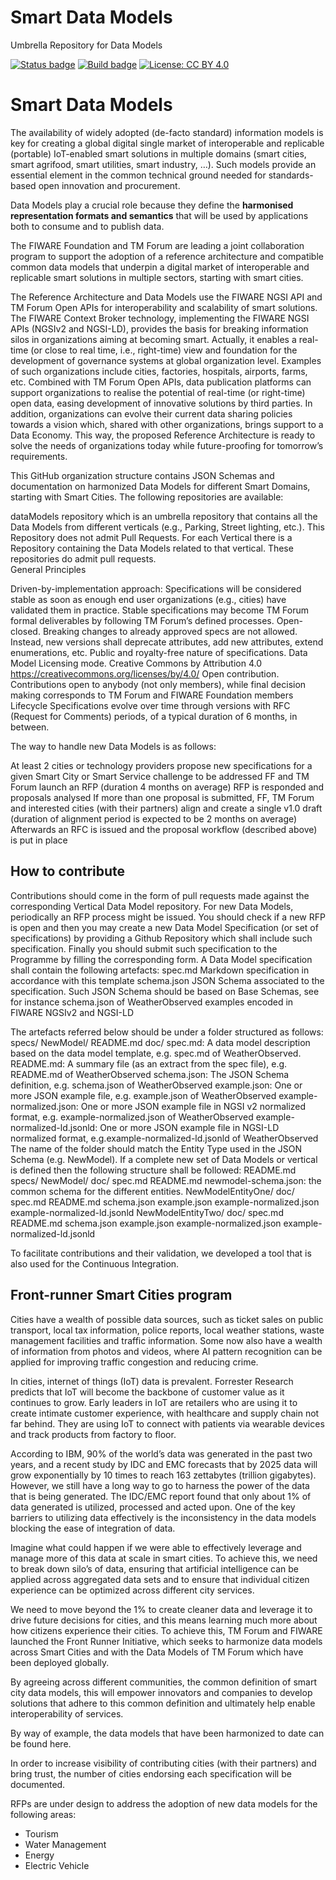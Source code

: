 # Smart Data Models
Umbrella Repository for Data Models

[![Status badge](https://img.shields.io/badge/status-draft-red.svg)](RELEASE_NOTES)
[![Build badge](https://img.shields.io/travis/smart-data-models/dataModels.svg "Travis build status")](https://travis-ci.org/front-runner-smart-cities/dataModels/)
[![License: CC BY 4.0](https://img.shields.io/badge/License-CC%20BY%204.0-lightgrey.svg)](https://creativecommons.org/licenses/by/4.0/)

# Smart Data Models

The availability of widely adopted (de-facto standard) information models is key for creating a global digital single market of interoperable and replicable (portable) IoT-enabled smart solutions in multiple domains (smart cities, smart agrifood, smart utilities, smart industry, …). Such models provide an essential element in the common technical ground needed for standards-based open innovation and procurement. 

Data Models play a crucial role because they define the **harmonised representation formats and semantics** that will be used by applications both to consume and to publish data. 

The FIWARE Foundation and TM Forum are leading a joint collaboration program to support the adoption of a reference architecture and compatible common data models that underpin a digital market of interoperable and replicable smart solutions in multiple sectors, starting with smart cities.

The Reference Architecture and Data Models use the FIWARE NGSI API and TM Forum Open APIs for interoperability and scalability of smart solutions. The FIWARE Context Broker technology, implementing the FIWARE NGSI APIs (NGSIv2 and NGSI-LD), provides the basis for breaking information silos in organizations aiming at becoming smart. Actually, it enables  a real-time (or close to real time, i.e., right-time) view and foundation for the development of governance systems at global organization level.  Examples of such organizations include cities, factories, hospitals, airports, farms, etc. Combined with TM Forum Open APIs, data publication platforms can support organizations to realise the potential of real-time (or right-time) open data, easing development of innovative solutions by third parties. In addition, organizations can evolve their current data sharing policies towards a vision which, shared with other organizations, brings support to a Data Economy. This way, the proposed Reference Architecture is ready to solve the needs of organizations today while future-proofing for tomorrow’s requirements.

This GitHub organization structure contains JSON Schemas and documentation on harmonized Data Models for different Smart Domains, starting with Smart Cities. The following repositories are available:

dataModels repository which is an umbrella repository that contains all the Data Models from different verticals (e.g., Parking, Street lighting, etc.). This Repository does not admit Pull Requests. 
For each Vertical there is a Repository containing the Data Models related to that vertical. These repositories do admit pull requests.  
General Principles

Driven-by-implementation approach: Specifications will be considered stable as soon as enough end user organizations (e.g., cities) have validated them in practice. Stable specifications may become TM Forum formal deliverables by following TM Forum’s defined processes.
Open-closed. Breaking changes to already approved specs are not allowed. Instead, new versions shall deprecate attributes, add new attributes, extend enumerations, etc. 
Public and royalty-free nature of specifications. Data Model Licensing mode. Creative Commons by Attribution 4.0 https://creativecommons.org/licenses/by/4.0/ 
Open contribution. Contributions open to anybody (not only members), while final decision making corresponds to TM Forum and FIWARE Foundation members
Lifecycle
Specifications evolve over time through versions with RFC (Request for Comments) periods, of a typical duration of 6 months, in between.

The way to handle new Data Models is as follows:

At least 2 cities or technology providers propose new specifications for a given Smart City or Smart Service challenge to be addressed
FF and TM Forum launch an RFP (duration 4 months on average)
RFP is responded and proposals analysed
If more than one proposal is submitted, FF, TM Forum and interested cities (with their partners) align and create a single v1.0 draft (duration of alignment period is expected to be 2 months on average)
Afterwards an RFC is issued and the proposal workflow (described above) is put in place

 
## How to contribute

Contributions should come in the form of pull requests made against the corresponding Vertical Data Model repository. 
For new Data Models, periodically an RFP process might be issued. You should check if a new RFP is open and then you may create a new Data Model Specification (or set of specifications) by providing a Github Repository which shall include such specification. Finally you should submit such specification to the Programme by filling the corresponding form. 
A Data Model specification shall contain the following artefacts:
spec.md Markdown specification in accordance with this template 
schema.json JSON Schema associated to the specification. Such JSON Schema should be based on Base Schemas, see for instance schema.json of WeatherObserved
examples encoded in FIWARE NGSIv2 and NGSI-LD
 
The artefacts referred below should be under a folder structured as follows:
specs/
NewModel/
README.md
doc/
spec.md: A data model description based on the data model template, e.g. spec.md of WeatherObserved.
README.md: A summary file (as an extract from the spec file), e.g. README.md of WeatherObserved
schema.json: The JSON Schema definition, e.g. schema.json of WeatherObserved
example.json: One or more JSON example file, e.g. example.json of WeatherObserved
example-normalized.json: One or more JSON example file in NGSI v2 normalized format, e.g. example-normalized.json of WeatherObserved
example-normalized-ld.jsonld: One or more JSON example file in NGSI-LD normalized format, e.g.example-normalized-ld.jsonld of WeatherObserved
The name of the folder should match the Entity Type used in the JSON Schema (e.g. NewModel).
If a complete new set of Data Models or vertical is defined then the following structure shall be followed:
README.md
specs/
NewModel/
doc/
spec.md
README.md
newmodel-schema.json: the common schema for the different entities.
NewModelEntityOne/
doc/
spec.md
README.md
schema.json
example.json
example-normalized.json
example-normalized-ld.jsonld
NewModelEntityTwo/
doc/
spec.md
README.md
schema.json
example.json
example-normalized.json
example-normalized-ld.jsonld
 
To facilitate contributions and their validation, we developed a tool that is also used for the Continuous Integration. 


## Front-runner Smart Cities program 

Cities have a wealth of possible data sources, such as ticket sales on public transport, local tax information, police reports, local weather stations, waste management facilities and traffic information.  Some now also have a wealth of information from photos and videos, where AI pattern recognition can be applied for improving traffic congestion and reducing crime. 
  
In cities, internet of things (IoT) data is prevalent. Forrester Research predicts that IoT will become the backbone of customer value as it continues to grow. Early leaders in IoT are retailers who are using it to create intimate customer experience, with healthcare and supply chain not far behind. They are using IoT to connect with patients via wearable devices and track products from factory to floor.

According to IBM, 90% of the world’s data was generated in the past two years, and a recent study by IDC and EMC forecasts that by 2025 data will grow exponentially by 10 times to reach 163 zettabytes (trillion gigabytes).  However, we still have a long way to go to harness the power of the data that is being generated.  The IDC/EMC report found that only about 1% of data generated is utilized, processed and acted upon.  One of the key barriers to utilizing data effectively is the inconsistency in the data models blocking the ease of integration of data. 

Imagine what could happen if we were able to effectively leverage and manage more of this data at scale in smart cities.   To achieve this, we need to break down silo’s of data, ensuring that artificial intelligence can be applied across aggregated data sets and to ensure that individual citizen experience can be optimized across different city services. 

We need to move beyond the 1% to create cleaner data and leverage it to drive future decisions for cities, and this means learning much more about how citizens experience their cities.   To achieve this, TM Forum and FIWARE launched the Front Runner Initiative, which seeks to harmonize data models across Smart Cities and with the Data Models of TM Forum which have been deployed globally.  

By agreeing across different communities, the common definition of smart city data models, this will empower innovators and companies to develop solutions that adhere to this common definition and ultimately help enable interoperability of services. 

By way of example, the data models that have been harmonized to date can be found here. 

In order to increase visibility of contributing cities (with their partners) and bring trust, the number of cities endorsing each specification will be documented. 

RFPs are under design to address the adoption of new data models for the following areas: 

* Tourism
* Water Management
* Energy
* Electric Vehicle
